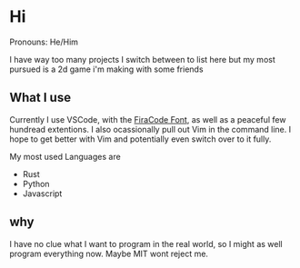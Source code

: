 # Hi

Pronouns: He/Him

I have way too many projects I switch between to list here but my most pursued is a 2d game i'm making with some friends

## What I use

Currently I use VSCode, with the [FiraCode Font](github.com/tonsky/FiraCode), as well as a peaceful few hundread extentions. I also ocassionally pull out Vim in the command line. I hope to get better with Vim and potentially even switch over to it fully.

My most used Languages are

- Rust
- Python
- Javascript

## why

I have no clue what I want to program in the real world, so I might as well program everything now. Maybe MIT wont reject me.
